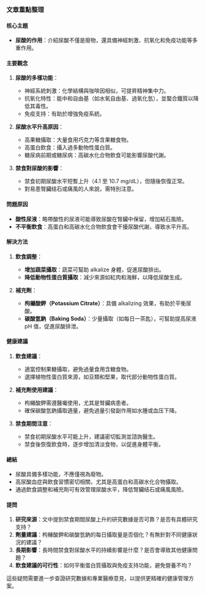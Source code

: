 ### 文章重點整理

#### 核心主題
- **尿酸的作用**：介紹尿酸不僅是廢物，還具備神經刺激、抗氧化和免疫功能等多重作用。

#### 主要觀念
1. **尿酸的多樣功能**：
   - 神經系統刺激：化學結構與咖啡因相似，可提昇精神集中力。
   - 抗氧化特性：能中和自由基（如水氧自由基、過氧化氫），並螯合鐵質以降低其毒性。
   - 免疫支持：有助於增強免疫系統。

2. **尿酸水平升高原因**：
   - 高果糖攝取：大量食用巧克力等含果糖食物。
   - 高蛋白飲食：攝入過多動物性蛋白質。
   - 糖尿病前期或糖尿病：高碳水化合物飲食可能影響尿酸代謝。

3. **禁食對尿酸的影響**：
   - 禁食初期尿酸水平短暫上升（4.1 至 10.7 mg/dL），但隨後恢復正常。
   - 對易患腎臟结石或痛風的人來說，需特別注意。

#### 問題原因
- **酸性尿液**：略帶酸性的尿液可能導致尿酸在腎臟中保留，增加結石風險。
- **不平衡飲食**：高蛋白和高碳水化合物飲食會干擾尿酸代謝，導致水平升高。

#### 解決方法
1. **飲食調整**：
   - **增加蔬菜攝取**：蔬菜可幫助 alkalize 身體，促進尿酸排出。
   - **降低動物性蛋白質攝取**：減少來源如紅肉和海鮮，以降低尿酸生成。

2. **補充劑**：
   - **枸櫞酸鉀（Potassium Citrate）**：具備 alkalizing 效果，有助於平衡尿酸。
   - **碳酸氫鈉（Baking Soda）**：少量攝取（如每日一茶匙），可幫助提高尿液 pH 值，促進尿酸排泄。

#### 健康建議
1. **飲食建議**：
   - 適當控制果糖攝取，避免過量食用含糖食物。
   - 選擇植物性蛋白質來源，如豆類和堅果，取代部分動物性蛋白質。

2. **補充劑使用建議**：
   - 枸櫞酸鉀需遵醫囑使用，尤其是腎臟病患者。
   - 確保碳酸氫鈉攝取適量，避免過量引發副作用如水腫或血压下降。

3. **禁食期間注意**：
   - 禁食初期尿酸水平可能上升，建議密切監測並諮詢醫生。
   - 禁食後恢復飲食時，逐步增加清淡食物，以促進身體平衡。

#### 總結
- 尿酸具備多樣功能，不應僅視為廢物。
- 高尿酸血症與飲食習慣密切相關，尤其是高蛋白和高碳水化合物攝取。
- 通過飲食調整和補充劑可有效管理尿酸水平，降低腎臟结石或痛風風險。

#### 提問
1. **研究來源**：文中提到禁食期間尿酸上升的研究數據是否可靠？是否有具體研究支持？
2. **劑量建議**：枸櫞酸鉀和碳酸氫鈉的每日攝取量是否個化？有無針對不同健康狀況的建議？
3. **長期影響**：長時間禁食對尿酸水平的持續影響是什麼？是否會導致其他健康問題？
4. **飲食建議的可行性**：如何平衡蛋白質攝取與免疫支持功能，避免營養不均？

這些疑問需要進一步查證研究數據和專業醫療意見，以提供更精確的健康管理方案。